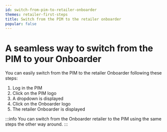 ```yaml
---
id: switch-from-pim-to-retailer-onboarder
themes: retailer-first-steps
title: Switch from the PIM to the retailer onboarder
popular: false
---
```


# A seamless way to switch from the PIM to your Onboarder

You can easily switch from the PIM to the retailer Onboarder following these steps:

1. Log in the PIM
1. Click on the PIM logo
1. A dropdown is displayed
1. Click on the Onboarder logo
1. The retailer Onboarder is displayed

:::info
You can switch from the Onboarder retailer to the PIM using the same steps the other way around.
:::
